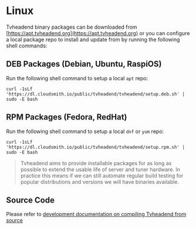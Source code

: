 # Linux

Tvheadend binary packages can be downloaded from [https://apt.tvheadend.org](https://apt.tvheadend.org) or you can configure a local package repo to install and update from by running the following shell commands:

## DEB Packages (Debian, Ubuntu, RaspiOS)

Run the following shell command to setup a local `apt` repo:

```
curl -1sLf 'https://dl.cloudsmith.io/public/tvheadend/tvheadend/setup.deb.sh' | sudo -E bash
```

## RPM Packages (Fedora, RedHat)

Run the following shell command to setup a local `dnf` or `yum` repo:

```
curl -1sLf 'https://dl.cloudsmith.io/public/tvheadend/tvheadend/setup.rpm.sh' | sudo -E bash
```

> Tvheadend aims to provide installable packages for as long as possible to extend the usable life of server and tuner hardware. In practice this means if we can still automate regular build testing for popular distributions and versions we will have binaries available.

## Source Code

Please refer to [development documentation on compiling Tvheadend from source](../development/compiling.md)
